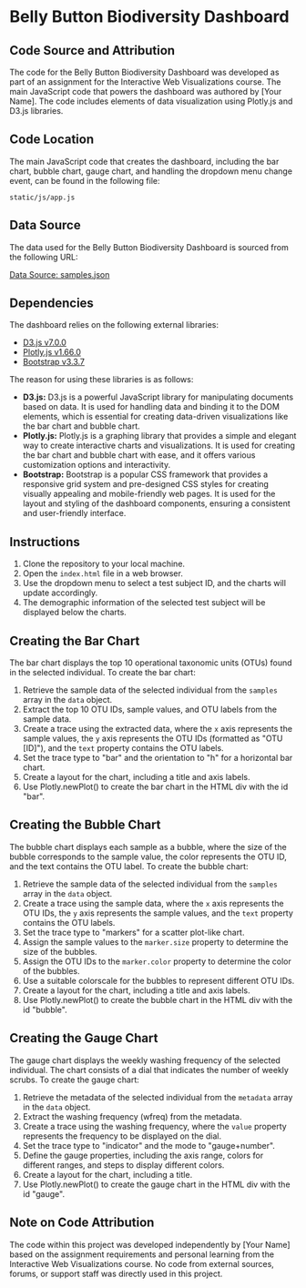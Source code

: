  <h1>Belly Button Biodiversity Dashboard</h1>

  <h2>Code Source and Attribution</h2>
  <p>The code for the Belly Button Biodiversity Dashboard was developed as part of an assignment for the Interactive Web Visualizations course. The main JavaScript code that powers the dashboard was authored by [Your Name]. The code includes elements of data visualization using Plotly.js and D3.js libraries.</p>

  <h2>Code Location</h2>
  <p>The main JavaScript code that creates the dashboard, including the bar chart, bubble chart, gauge chart, and handling the dropdown menu change event, can be found in the following file:</p>
  <p><code>static/js/app.js</code></p>

  <h2>Data Source</h2>
  <p>The data used for the Belly Button Biodiversity Dashboard is sourced from the following URL:</p>
  <p><a href="https://2u-data-curriculum-team.s3.amazonaws.com/dataviz-classroom/v1.1/14-Interactive-Web-Visualizations/02-Homework/samples.json" target="_blank">Data Source: samples.json</a></p>

  <h2>Dependencies</h2>
  <p>The dashboard relies on the following external libraries:</p>
  <ul>
    <li><a href="https://d3js.org/d3.v7.min.js" target="_blank">D3.js v7.0.0</a></li>
    <li><a href="https://cdn.plot.ly/plotly-latest.min.js" target="_blank">Plotly.js v1.66.0</a></li>
    <li><a href="https://maxcdn.bootstrapcdn.com/bootstrap/3.3.7/css/bootstrap.min.css" target="_blank">Bootstrap v3.3.7</a></li>
  </ul>
  <p>The reason for using these libraries is as follows:</p>
  <ul>
    <li><strong>D3.js:</strong> D3.js is a powerful JavaScript library for manipulating documents based on data. It is used for handling data and binding it to the DOM elements, which is essential for creating data-driven visualizations like the bar chart and bubble chart.</li>
    <li><strong>Plotly.js:</strong> Plotly.js is a graphing library that provides a simple and elegant way to create interactive charts and visualizations. It is used for creating the bar chart and bubble chart with ease, and it offers various customization options and interactivity.</li>
    <li><strong>Bootstrap:</strong> Bootstrap is a popular CSS framework that provides a responsive grid system and pre-designed CSS styles for creating visually appealing and mobile-friendly web pages. It is used for the layout and styling of the dashboard components, ensuring a consistent and user-friendly interface.</li>
  </ul>

  <h2>Instructions</h2>
  <ol>
    <li>Clone the repository to your local machine.</li>
    <li>Open the <code>index.html</code> file in a web browser.</li>
    <li>Use the dropdown menu to select a test subject ID, and the charts will update accordingly.</li>
    <li>The demographic information of the selected test subject will be displayed below the charts.</li>
  </ol>

  <h2>Creating the Bar Chart</h2>
  <p>The bar chart displays the top 10 operational taxonomic units (OTUs) found in the selected individual. To create the bar chart:</p>
  <ol>
    <li>Retrieve the sample data of the selected individual from the <code>samples</code> array in the <code>data</code> object.</li>
    <li>Extract the top 10 OTU IDs, sample values, and OTU labels from the sample data.</li>
    <li>Create a trace using the extracted data, where the <code>x</code> axis represents the sample values, the <code>y</code> axis represents the OTU IDs (formatted as "OTU [ID]"), and the <code>text</code> property contains the OTU labels.</li>
    <li>Set the trace type to "bar" and the orientation to "h" for a horizontal bar chart.</li>
    <li>Create a layout for the chart, including a title and axis labels.</li>
    <li>Use Plotly.newPlot() to create the bar chart in the HTML div with the id "bar".</li>
  </ol>

  <h2>Creating the Bubble Chart</h2>
  <p>The bubble chart displays each sample as a bubble, where the size of the bubble corresponds to the sample value, the color represents the OTU ID, and the text contains the OTU label. To create the bubble chart:</p>
  <ol>
    <li>Retrieve the sample data of the selected individual from the <code>samples</code> array in the <code>data</code> object.</li>
    <li>Create a trace using the sample data, where the <code>x</code> axis represents the OTU IDs, the <code>y</code> axis represents the sample values, and the <code>text</code> property contains the OTU labels.</li>
    <li>Set the trace type to "markers" for a scatter plot-like chart.</li>
    <li>Assign the sample values to the <code>marker.size</code> property to determine the size of the bubbles.</li>
    <li>Assign the OTU IDs to the <code>marker.color</code> property to determine the color of the bubbles.</li>
    <li>Use a suitable colorscale for the bubbles to represent different OTU IDs.</li>
    <li>Create a layout for the chart, including a title and axis labels.</li>
    <li>Use Plotly.newPlot() to create the bubble chart in the HTML div with the id "bubble".</li>
  </ol>

  <h2>Creating the Gauge Chart</h2>
  <p>The gauge chart displays the weekly washing frequency of the selected individual. The chart consists of a dial that indicates the number of weekly scrubs. To create the gauge chart:</p>
  <ol>
    <li>Retrieve the metadata of the selected individual from the <code>metadata</code> array in the <code>data</code> object.</li>
    <li>Extract the washing frequency (wfreq) from the metadata.</li>
    <li>Create a trace using the washing frequency, where the <code>value</code> property represents the frequency to be displayed on the dial.</li>
    <li>Set the trace type to "indicator" and the mode to "gauge+number".</li>
    <li>Define the gauge properties, including the axis range, colors for different ranges, and steps to display different colors.</li>
    <li>Create a layout for the chart, including a title.</li>
    <li>Use Plotly.newPlot() to create the gauge chart in the HTML div with the id "gauge".</li>
  </ol>

  <h2>Note on Code Attribution</h2>
  <p>The code within this project was developed independently by [Your Name] based on the assignment requirements and personal learning from the Interactive Web Visualizations course. No code from external sources, forums, or support staff was directly used in this project.</p>
